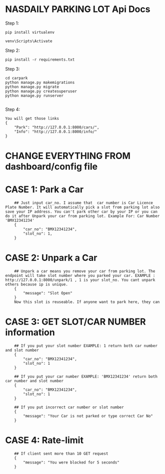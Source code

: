 # NASDAILY PARKING LOT Api Docs

Step 1:
```
pip install virtualenv

venv\Scripts\Activate 
```
Step 2:
```
pip install -r requirements.txt
```

Step 3:
```
cd carpark
python manage.py makemigrations
python manage.py migrate
python manage.py createsuperuser
python manage.py runserver
 
```
Step 4:
```
You will get those links
{
    "Park": "http://127.0.0.1:8000/cars/",
    "Info": "http://127.0.0.1:8000/info/"
}
```

# CHANGE EVERYTHING FROM dashboard/config file

# CASE 1: Park a Car
```
    ## Just input car_no. I assume that  car number is Car Licence Plate Number. It will automatically pick a slot from parking lot also save your IP address. You can't park other car by your IP or you can do it after Unpark your car from parking lot. Example For: Car Number 'BMX12341234'
    {
        "car_no": "BMX12341234",
        "slot_no": 1,
    }
```

# CASE 2: Unpark a Car
```
    ## Unpark a car means you remove your car from parking lot. The endpoint will take slot number where you parked your car. EXAMPLE : http://127.0.0.1:8000/unpark/1 , 1 is your slot_no. You cant unpark others because ip is unique.
    {
        "message": "Slot Open"
    }
    Now this slot is reuseable. If anyone want to park here, they can
```
# CASE 3: GET SLOT/CAR NUMBER information
```
    ## If you put your slot number EXAMPLE: 1 return both car number and slot number
    {
        "car_no": "BMX12341234",
        "slot_no": 1
    }

    ## If you put your car number EXAMPLE: 'BMX12341234' return both car number and slot number
    {
        "car_no": "BMX12341234",
        "slot_no": 1
    }
    
    ## If you put incorrect car number or slot number
    {
        "message": "Your Car is not parked or type correct Car No"
    }
```

# CASE 4: Rate-limit 
```
    ## If client sent more than 10 GET request
    {
        "message": "You were blocked for 5 seconds"
    }
```